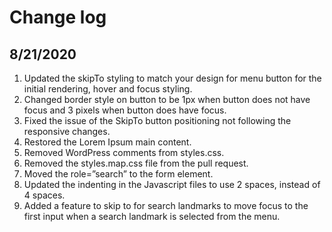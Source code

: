 # Change log

## 8/21/2020
1.  Updated the skipTo styling to match your design for menu button for the initial rendering, hover and focus styling.
2.  Changed border style on button to be 1px when button does not have focus and 3 pixels when button does have focus.
2.  Fixed the issue of the SkipTo button positioning not following the responsive changes.
3.  Restored the Lorem Ipsum main content.
4.  Removed WordPress comments from styles.css.
5.  Removed the styles.map.css file from the pull request.
6.  Moved the role=”search” to the form element.
7.  Updated the indenting in the Javascript files to use 2 spaces, instead of 4 spaces.
8.  Added a feature to skip to for search landmarks to move focus to the first input when a search landmark is selected from the menu.
